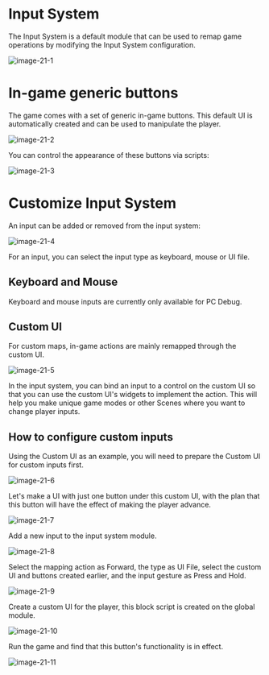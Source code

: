 # Input System

The Input System is a default module that can be used to remap game operations by modifying the Input System configuration.

![image-21-1](https://dl.dir.freefiremobile.com/common/OB46/CSH/OfficialWeb/21-InputSystem/image-21-1.png) 

# In-game generic buttons 

The game comes with a set of generic in-game buttons. This default UI is automatically created and can be used to manipulate the player.

![image-21-2](https://dl.dir.freefiremobile.com/common/OB46/CSH/OfficialWeb/21-InputSystem/image-21-2.png)

You can control the appearance of these buttons via scripts:

![image-21-3](https://dl.dir.freefiremobile.com/common/OB46/CSH/OfficialWeb/21-InputSystem/image-21-3.png)

# Customize Input System

An input can be added or removed from the input system:

![image-21-4](https://dl.dir.freefiremobile.com/common/OB46/CSH/OfficialWeb/21-InputSystem/image-21-4.png)

For an input, you can select the input type as keyboard, mouse or UI file.

## Keyboard and Mouse

Keyboard and mouse inputs are currently only available for PC Debug.

## Custom UI

For custom maps, in-game actions are mainly remapped through the custom UI.

![image-21-5](https://dl.dir.freefiremobile.com/common/OB46/CSH/OfficialWeb/21-InputSystem/image-21-5.png)

In the input system, you can bind an input to a control on the custom UI so that you can use the custom UI's widgets to implement the action. This will help you make unique game modes or other Scenes where you want to change player inputs.

## How to configure custom inputs

Using the Custom UI as an example, you will need to prepare the Custom UI for custom inputs first.

![image-21-6](https://dl.dir.freefiremobile.com/common/OB46/CSH/OfficialWeb/21-InputSystem/image-21-6.png)

Let's make a UI with just one button under this custom UI, with the plan that this button will have the effect of making the player advance.

![image-21-7](https://dl.dir.freefiremobile.com/common/OB46/CSH/OfficialWeb/21-InputSystem/image-21-7.png)

Add a new input to the input system module.

![image-21-8](https://dl.dir.freefiremobile.com/common/OB46/CSH/OfficialWeb/21-InputSystem/image-21-8.png)

Select the mapping action as Forward, the type as UI File, select the custom UI and buttons created earlier, and the input gesture as Press and Hold.

![image-21-9](https://dl.dir.freefiremobile.com/common/OB46/CSH/OfficialWeb/21-InputSystem/image-21-9.png)

Create a custom UI for the player, this block script is created on the global module.

![image-21-10](https://dl.dir.freefiremobile.com/common/OB46/CSH/OfficialWeb/21-InputSystem/image-21-10.png)

Run the game and find that this button's functionality is in effect.

![image-21-11](https://dl.dir.freefiremobile.com/common/OB46/CSH/OfficialWeb/21-InputSystem/image-21-11.png)
